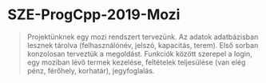 # SZE-ProgCpp-2019-Mozi

> Projektünknek egy mozi rendszert tervezünk. Az adatok adatbázisban lesznek tárolva (felhasználónév, jelszó, kapacitás, terem). Első sorban konzolosan terveztük a megoldást. Funkciók között szerepel a login, egy moziban lévő termek kezelése, feltételek teljesülése (van elég pénz, férőhely, korhatár), jegyfoglalás.
